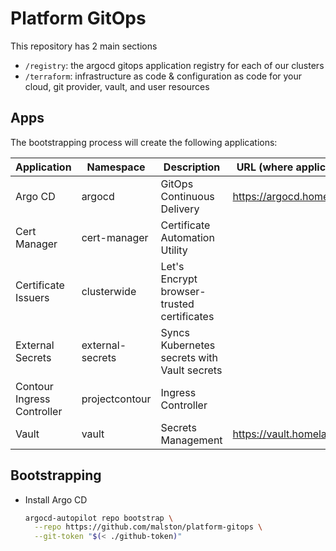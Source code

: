 # Platform GitOps

This repository has 2 main sections

- `/registry`: the argocd gitops application registry for each of our clusters
- `/terraform`: infrastructure as code & configuration as code for your cloud, git provider, vault, and user resources

## Apps

The bootstrapping process will create the following applications:

| Application              | Namespace        | Description                                 | URL (where applicable)             |
| ------------------------ | ---------------- | ------------------------------------------- | ---------------------------------- |
| Argo CD                  | argocd           | GitOps Continuous Delivery                  | https://argocd.homelab.io               |
| Cert Manager             | cert-manager     | Certificate Automation Utility              |                                    |
| Certificate Issuers      | clusterwide      | Let's Encrypt browser-trusted certificates  |                                    |
| External Secrets         | external-secrets | Syncs Kubernetes secrets with Vault secrets |                                    |
| Contour Ingress Controller | projectcontour    | Ingress Controller                          |                                    |
| Vault                    | vault            | Secrets Management                          | https://vault.homelab.io                |

## Bootstrapping

- Install Argo CD

  ```sh
  argocd-autopilot repo bootstrap \
    --repo https://github.com/malston/platform-gitops \
    --git-token "$(< ./github-token)"
  ```
